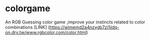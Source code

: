 # colorgame
An RGB Guessing color game ,improve your instincts related to color combinations
[LINK] (https://wimemd2a4nzvgb7zi1jjdq-on.drv.tw/www.rgbcolor.com/color.html)

